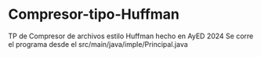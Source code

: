# Compresor-tipo-Huffman
TP de Compresor de archivos estilo Huffman hecho en AyED 2024
Se corre el programa desde el src/main/java/imple/Principal.java
